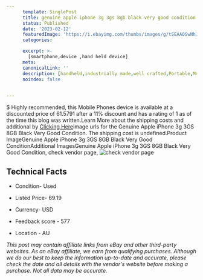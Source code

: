 ```yaml
---
      template: SinglePost
      title: genuine apple iphone 3g 3gs 8gb black very good condition
      status: Published
      date: '2023-02-12'
      featuredImage: 'https://i.ebayimg.com/thumbs/images/g/tSEAAOSwNhJjtPIW/s-l225.jpg'
      categories: 

      excerpt: >-
        [smartphone,device ,hand held device]
      meta:
      canonicalLink: ''
      description: [handheld,industrially made,well crafted,Portable,Mobile,Compact,Convenient,Lightweight,Maneuverable,Man-portable,Miniature,Carriable,Hand-held,Light,Holdable,Transportable,Mobile device,Pocket-sized,On-the-go,Wireless,Cordless,Compact size,Convenient size, smartphone,device ,hand held device]
      noindex: false

        
---
```

$
    Highly recommended, this Mobile Phones device is available at a discounted price of 61.5791 after a 11% discount and has a rating of 1 as of the time this blog was written.Learn More about the shipping costs and additional by [Clicking Here](https://www.ebay.com/itm/185766767521?hash=item2b408feba1%3Ag%3AtSEAAOSwNhJjtPIW&mkevt=1&mkcid=1&mkrid=711-53200-19255-0&campid=%253CePNCampaignId%253E&customid=%253CreferenceId%253E&toolid=10049)image urls for the Genuine Apple iPhone 3g 3GS 8GB Black  Very Good Condition. The shipping cost is undefined.Product ImageGenuine Apple iPhone 3g 3GS 8GB Black  Very Good ConditionAdditional ImagesGenuine Apple iPhone 3g 3GS 8GB Black  Very Good Condition, check vendor page, ![check vendor page](https://origin-galleryplus.ebayimg.com/ws/web/185766767521_2_0_1/225x225.jpg,https://origin-galleryplus.ebayimg.com/ws/web/185766767521_3_0_1/225x225.jpg,https://origin-galleryplus.ebayimg.com/ws/web/185766767521_4_0_1/225x225.jpg,https://origin-galleryplus.ebayimg.com/ws/web/185766767521_5_0_1/225x225.jpg,https://origin-galleryplus.ebayimg.com/ws/web/185766767521_6_0_1/225x225.jpg,https://origin-galleryplus.ebayimg.com/ws/web/185766767521_7_0_1/225x225.jpg,https://origin-galleryplus.ebayimg.com/ws/web/185766767521_8_0_1/225x225.jpg,https://origin-galleryplus.ebayimg.com/ws/web/185766767521_9_0_1/225x225.jpg,https://origin-galleryplus.ebayimg.com/ws/web/185766767521_10_0_1/225x225.jpg,https://origin-galleryplus.ebayimg.com/ws/web/185766767521_11_0_1/225x225.jpg,https://origin-galleryplus.ebayimg.com/ws/web/185766767521_12_0_1/225x225.jpg)
    
    

 ## Technical Facts 



     
      

 - Condition- Used 


      

 - Listed Price- 69.19 


      

 - Currency- USD 


      

 - Feedback score - 577 


      

 - Location - AU 


      
      

 *_This post may contain affiliate links from eBay and other third-party websites. As an eBay affiliate, we earn from qualifying purchases. Although we do our best to keep the information up-to-date and accurate, please check the date and all details with the vendor's website before making a purchase. Not all data may be accurate._*



    
    
    
    
    